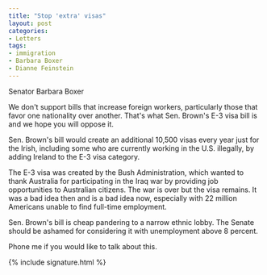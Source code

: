 ```yaml
---
title: "Stop 'extra' visas"
layout: post
categories:
- Letters
tags:
- immigration
- Barbara Boxer
- Dianne Feinstein
---
```


Senator Barbara Boxer

We don't support bills that increase foreign workers, particularly those that favor one nationality over another. That's what Sen. Brown's E-3 visa bill is and we hope you will oppose it.

Sen. Brown's bill would create an additional 10,500 visas every year just for the Irish, including some who are currently working in the U.S. illegally, by adding Ireland to the E-3 visa category.

The E-3 visa was created by the Bush Administration, which wanted to thank Australia for participating in the Iraq war by providing job opportunities to Australian citizens. The war is over but the visa remains. It was a bad idea then and is a bad idea now, especially with 22 million Americans unable to find full-time employment.

Sen. Brown's bill is cheap pandering to a narrow ethnic lobby. The Senate should be ashamed for considering it with unemployment above 8 percent.

Phone me if you would like to talk about this.

{% include signature.html %}

